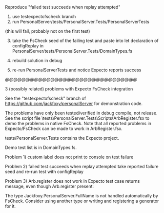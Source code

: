 Reproduce "failed test succeeds when replay attempted"

1) use testexpectofscheck branch
2) run PersonalServer/tests/PersonalServer.Tests/PersonalServerTests

(this will fail, probably not on the first test)

3) take the FsCheck seed of the failing test and paste into let declaration of  configReplay in PersonalServer/tests/PersonalServer.Tests/DomainTypes.fs

4) rebuild solution in debug

5) re-run PersonalServerTests and notice Expecto reports success


@@@@@@@@@@@@@@@@@@@@@@@@@@@@@@@@

3 (possibly related) problems with Expecto FsCheck integration

See the "testexpectofscheck" branch of https://github.com/jackfoxy/personalServer for demonstration code.

The problems have only been tested/verified in debug compile, not release. See the script file \tests\PersonalServer.Tests\Scripts\ArbRegister.fsx to demo the problems in native FsCheck. Note that all reported problems in Expecto/FsCheck can be made to work in ArbRegister.fsx.

tests/PersonalServer.Tests contains the Expecto project.

Demo test list is in DomainTypes.fs.

Problem 1) custom label does not print to console on test failure

Problem 2) failed test succeeds when replay attempted
take reported failure seed and re-run test with configReplay

Problem 3) Arb.register does not work in Expecto
test case returns message, even though Arb.register present:

The type Jackfoxy.PersonalServer.FullName is not handled automatically by FsCheck. Consider using another type or writing and registering a generator for it.